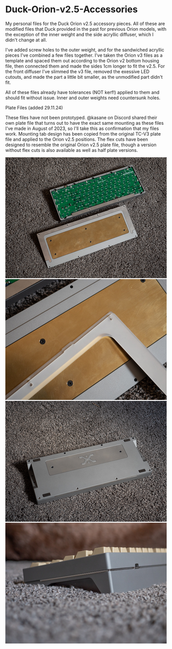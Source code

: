 # Duck-Orion-v2.5-Accessories

My personal files for the Duck Orion v2.5 accessory pieces. All of these are modified files that Duck provided in the past for previous Orion models, with the exception of the inner weight and the side acryllic diffuser, which I didn't change at all.

I've added screw holes to the outer weight, and for the sandwiched acryllic pieces I've combined a few files together. I've taken the Orion v3 files as a template and spaced them out according to the Orion v2 bottom housing file, then connected them and made the sides 1cm longer to fit the v2.5. For the front diffuser I've slimmed the v3 file, removed the exessive LED cutouts, and made the part a little bit smaller, as the unmodified part didn't fit.

All of these files already have tolerances (NOT kerf!) applied to them and should fit without issue. Inner and outer weights need countersunk holes.

Plate Files (added 29.11.24)

These files have not been prototyped. @kasane on Discord shared their own plate file that turns out to have the exact same mounting as these files I've made in August of 2023, so I'll take this as confirmation that my files work. Mounting tab design has been copied from the original TC-V3 plate file and applied to the Orion v2.5 positions. The flex cuts have been designed to resemble the original Orion v2.5 plate file, though a version without flex cuts is also available as well as half plate versions.

![alt text](https://github.com/fnzzykbd/Duck-Orion-v2.5-Accessories/blob/main/images/orion25-1.jpg)
![alt text](https://github.com/fnzzykbd/Duck-Orion-v2.5-Accessories/blob/main/images/orion25-2.jpg)
![alt text](https://github.com/fnzzykbd/Duck-Orion-v2.5-Accessories/blob/main/images/orion25-3.jpg)
![alt text](https://github.com/fnzzykbd/Duck-Orion-v2.5-Accessories/blob/main/images/orion25-4.jpg)
